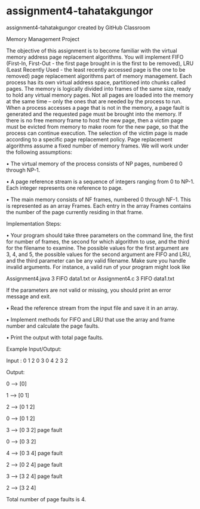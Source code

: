 # assignment4-tahatakgungor
assignment4-tahatakgungor created by GitHub Classroom


Memory Management Project

The objective of this assignment is to become familiar with the virtual memory address page
replacement algorithms. You will implement FIFO (First-In, First-Out - the first page brought
in is the first to be removed), LRU (Least Recently Used - the least recently accessed page is
the one to be removed) page replacement algorithms part of memory management.
Each process has its own virtual address space, partitioned into chunks called pages. The
memory is logically divided into frames of the same size, ready to hold any virtual memory
pages. Not all pages are loaded into the memory at the same time – only the ones that are
needed by the process to run. When a process accesses a page that is not in the memory, a
page fault is generated and the requested page must be brought into the memory. If there is
no free memory frame to host the new page, then a victim page must be evicted from memory
to make room for the new page, so that the process can continue execution. The selection of
the victim page is made according to a specific page replacement policy.
Page replacement algorithms assume a fixed number of memory frames. We will work under the following assumptions:

• The virtual memory of the process consists of NP pages, numbered 0 through NP-1.

• A page reference stream is a sequence of integers ranging from 0 to NP-1. Each integer represents one reference to page.

• The main memory consists of NF frames, numbered 0 through NF-1. This is represented
as an array Frames. Each entry in the array Frames contains the number of the page
currently residing in that frame.


Implementation Steps:

• Your program should take three parameters on the command line, the first for number
of frames, the second for which algorithm to use, and the third for the filename to
examine. The possible values for the first argument are 3, 4, and 5, the possible values
for the second argument are FIFO and LRU, and the third parameter can be any valid
filename. Make sure you handle invalid arguments. For instance, a valid run of your
program might look like

Assignment4.java 3 FIFO data1.txt or
Assignment4.c 3 FIFO data1.txt

If the parameters are not valid or missing, you should print an error message and exit.


• Read the reference stream from the input file and save it in an array.

• Implement methods for FIFO and LRU that use the array and frame number and
calculate the page faults.

• Print the output with total page faults.


Example Input/Output:

Input : 0 1 2 0 3 0 4 2 3 2

Output:

0 --> [0]

1 --> [0 1]

2 --> [0 1 2]

0 --> [0 1 2]

3 --> [0 3 2] page fault

0 --> [0 3 2]

4 --> [0 3 4] page fault

2 --> [0 2 4] page fault

3 --> [3 2 4] page fault

2 --> [3 2 4]

Total number of page faults is 4.
